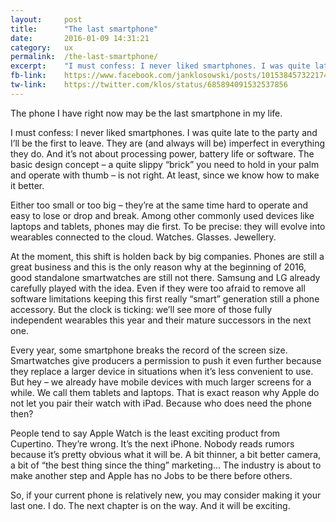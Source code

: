 ```yaml
---
layout: 	post
title:  	"The last smartphone"
date:   	2016-01-09 14:31:21
category: 	ux
permalink: 	/the-last-smartphone/
excerpt:	"I must confess: I never liked smartphones. I was quite late to the party and I’ll be the first to leave. They are (and always will be) imperfect in everything they do. And it’s not about processing power, battery life or software. The basic design concept – a small and expensive ”brick” you need too hold in your palm and operate with thumb – is poor."
fb-link:	https://www.facebook.com/janklosowski/posts/10153845732217442
tw-link:	https://twitter.com/klos/status/685894091532537856
---
```


The phone I have right now may be the last smartphone in my life.

I must confess: I never liked smartphones. I was quite late to the party and I’ll be the first to leave. They are (and always will be) imperfect in everything they do. And it’s not about processing power, battery life or software. The basic design concept – a quite slippy “brick” you need to hold in your palm and operate with thumb – is not right. At least, since we know how to make it better.

Either too small or too big – they’re at the same time hard to operate and easy to lose or drop and break. Among other commonly used devices like laptops and tablets, phones may die first. To be precise: they will evolve into wearables connected to the cloud. Watches. Glasses. Jewellery.

At the moment, this shift is holden back by big companies. Phones are still a great business and this is the only reason why at the beginning of 2016, good standalone smartwatches are still not there. Samsung and LG already carefully played with the idea. Even if they were too afraid to remove all software limitations keeping this first really “smart” generation still a phone accessory. But the clock is ticking: we’ll see more of those fully independent wearables this year and their mature successors in the next one.

Every year, some smartphone breaks the record of the screen size. Smartwatches give producers a permission to push it even further because they replace a larger device in situations when it’s less convenient to use. But hey – we already have mobile devices with much larger screens for a while. We call them tablets and laptops. That is exact reason why Apple do not let you pair their watch with iPad. Because who does need the phone then?

People tend to say Apple Watch is the least exciting product from Cupertino. They’re wrong. It’s the next iPhone. Nobody reads rumors because it’s pretty obvious what it will be. A bit thinner, a bit better camera, a bit of “the best thing since the thing” marketing… The industry is about to make another step and Apple has no Jobs to be there before others.

So, if your current phone is relatively new, you may consider making it your last one. I do. The next chapter is on the way. And it will be exciting.  
